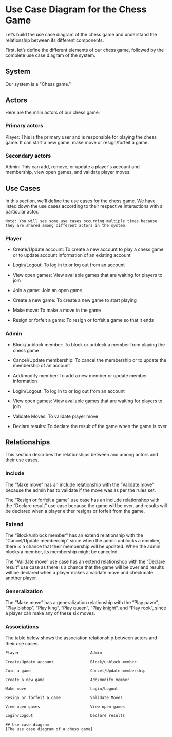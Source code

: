# Use Case Diagram for the Chess Game
Let’s build the use case diagram of the chess game and understand the relationship between its different components.

First, let’s define the different elements of our chess game, followed by the complete use case diagram of the system.


## System
Our system is a "Chess game."

## Actors
Here are the main actors of our chess game.

### Primary actors
Player: This is the primary user and is responsible for playing the chess game. It can start a new game, make move or resign/forfeit a game.

### Secondary actors
Admin: This can add, remove, or update a player's account and membership, view open games, and validate player moves.

## Use Cases
In this section, we'll define the use cases for the chess game. We have listed down the use cases according to their respective interactions with a particular actor.
```
Note: You will see some use cases occurring multiple times because they are shared among different actors in the system.
```
### Player
- Create/Update account: To create a new account to play a chess game or to update account information of an existing account

- Login/Logout: To log in to or log out from an account

- View open games: View available games that are waiting for players to join

- Join a game: Join an open game

- Create a new game: To create a new game to start playing

- Make move: To make a move in the game

- Resign or forfeit a game: To resign or forfeit a game so that it ends

### Admin
- Block/unblock member: To block or unblock a member from playing the chess game

- Cancel/Update membership: To cancel the membership or to update the membership of an account

- Add/modify member: To add a new member or update member information

- Login/Logout: To log in to or log out from an account

- View open games: View available games that are waiting for players to join

- Validate Moves: To validate player move

- Declare results: To declare the result of the game when the game is over

## Relationships
This section describes the relationships between and among actors and their use cases.


### Include
The “Make move” has an include relationship with the “Validate move” because the admin has to validate if the move was as per the rules set.

The “Resign or forfeit a game” use case has an include relationshop with the “Declare result” use case because the game will be over, and results will be declared when a player either resigns or forfeit from the game.

### Extend
The “Block/unblock member” has an extend relationship with the “Cancel/Update membership” since when the admin unblocks a member, there is a chance that their membership will be updated. When the admin blocks a member, its membership might be canceled.

The “Validate move” use case has an extend relationshop with the “Declare result” use case as there is a chance that the game will be over and results will be declared when a player makes a validate move and checkmate another player.


### Generalization
The “Make move” has a generalization relationship with the “Play pawn”, “Play bishop”, “Play king”, “Play queen”, “Play knight”, and “Play rook”, since a player can make any of these six moves.

### Associations
The table below shows the association relationship between actors and their use cases.
```
Player                               Admin

Create/Update account                Block/unblock member

Join a game                          Cancel/Update membership

Create a new game                    Add/modify member

Make move                            Login/Logout

Resign or forfeit a game             Validate Moves

View open games                      View open games

Login/Logout                         Declare results

## Use case diagram
[The use case diagram of a chess game]
